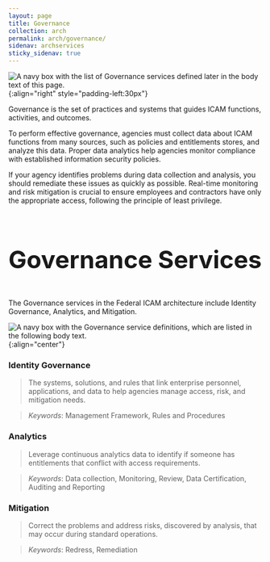```yaml
---
layout: page
title: Governance
collection: arch
permalink: arch/governance/
sidenav: archservices
sticky_sidenav: true
---
```


![A navy box with the list of Governance services defined later in the body text of this page.]({{site.baseurl}}/assets/arch/services/GovernanceServices.png){:align="right" style="padding-left:30px"}

Governance is the set of practices and systems that guides ICAM functions, activities, and outcomes.

To perform effective governance, agencies must collect data about ICAM functions from many sources, such as policies and entitlements stores, and analyze this data. Proper data analytics help agencies monitor compliance with established information security policies. 

If your agency identifies problems during data collection and analysis, you should remediate these issues as quickly as possible. Real-time monitoring and risk mitigation is crucial to ensure employees and contractors have only the appropriate access, following the principle of least privilege.

<br>

<p style="font-size: 3rem; font-weight: 700;">Governance Services</p>

The Governance services in the Federal ICAM architecture include Identity Governance, Analytics, and Mitigation.

![A navy box with the Governance service definitions, which are listed in the following body text.]({{site.baseurl}}/assets/arch/services/GovernanceServiceDefinitions.png){:align="center"}

### Identity Governance

> The systems, solutions, and rules that link enterprise personnel, applications, and data to help agencies manage access, risk, and mitigation needs.

> *Keywords*: Management Framework, Rules and Procedures

### Analytics

> Leverage continuous analytics data to identify if someone has entitlements that conflict with access requirements.

> *Keywords*: Data collection, Monitoring, Review, Data Certification, Auditing and Reporting

### Mitigation

> Correct the problems and address risks, discovered by analysis, that may occur during standard operations.  

> *Keywords*: Redress, Remediation

